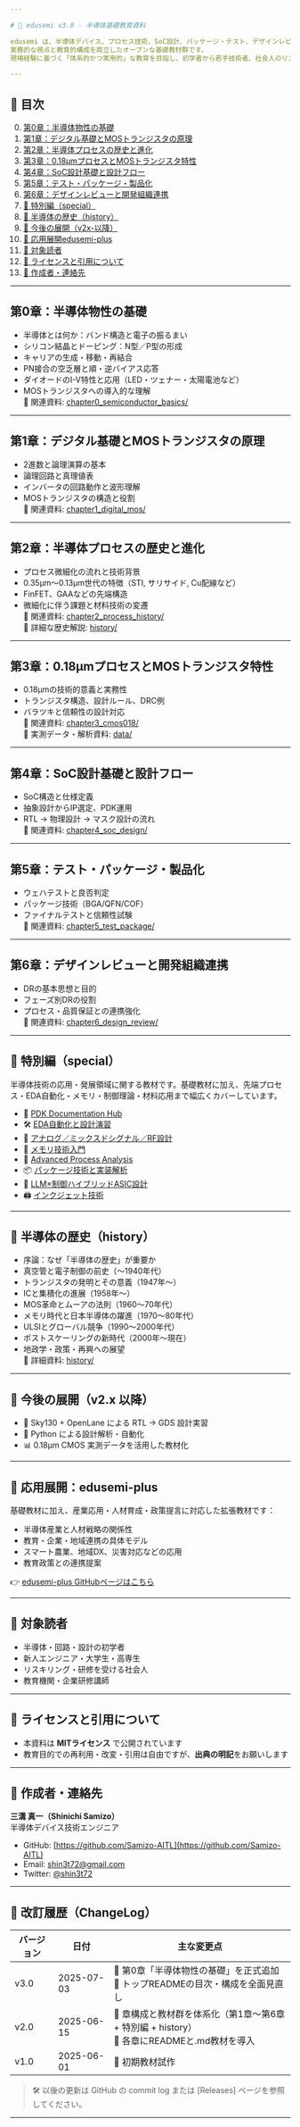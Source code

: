 ```yaml
---

# 📘 edusemi v3.0 - 半導体基礎教育資料

edusemi は、半導体デバイス、プロセス技術、SoC設計、パッケージ・テスト、デザインレビューまで、  
実務的な視点と教育的構成を両立したオープンな基礎教材群です。  
現場経験に基づく「体系的かつ実用的」な教育を目指し、初学者から若手技術者、社会人のリスキリングまで幅広く活用できます。

---
```


## 📑 目次

0. [第0章：半導体物性の基礎](#第0章半導体物性の基礎)
1. [第1章：デジタル基礎とMOSトランジスタの原理](#第1章デジタル基礎とmosトランジスタの原理)  
2. [第2章：半導体プロセスの歴史と進化](#第2章半導体プロセスの歴史と進化)  
3. [第3章：0.18μmプロセスとMOSトランジスタ特性](#第3章018μmプロセスとmosトランジスタ特性)  
4. [第4章：SoC設計基礎と設計フロー](#第4章soc設計基礎と設計フロー)  
5. [第5章：テスト・パッケージ・製品化](#第5章テストパッケージ製品化)  
6. [第6章：デザインレビューと開発組織連携](#第6章デザインレビューと開発組織連携)  
7. [🌟 特別編（special）](#-特別編special)  
8. [📜 半導体の歴史（history）](#-半導体の歴史history)  
9. [🧭 今後の展開（v2x-以降）](#-今後の展開v2x-以降)  
10. [🧩 応用展開edusemi-plus](#-応用展開edusemi-plus)  
11. [🎯 対象読者](#-対象読者)  
12. [📝 ライセンスと引用について](#-ライセンスと引用について)  
13. [👤 作成者・連絡先](#-作成者連絡先)
    
---


## 第0章：半導体物性の基礎

- 半導体とは何か：バンド構造と電子の振るまい  
- シリコン結晶とドーピング：N型／P型の形成  
- キャリアの生成・移動・再結合  
- PN接合の空乏層と順・逆バイアス応答  
- ダイオードのI-V特性と応用（LED・ツェナー・太陽電池など）  
- MOSトランジスタへの導入的な理解  
🔗 関連資料: [chapter0_semiconductor_basics/](chapter0_semiconductor_basics/)

---

## 第1章：デジタル基礎とMOSトランジスタの原理

- 2進数と論理演算の基本  
- 論理回路と真理値表  
- インバータの回路動作と波形理解  
- MOSトランジスタの構造と役割  
🔗 関連資料: [chapter1_digital_mos/](chapter1_digital_mos/)

---

## 第2章：半導体プロセスの歴史と進化

- プロセス微細化の流れと技術背景  
- 0.35μm〜0.13μm世代の特徴（STI, サリサイド, Cu配線など）  
- FinFET、GAAなどの先端構造  
- 微細化に伴う課題と材料技術の変遷  
🔗 関連資料: [chapter2_process_history/](chapter2_process_history/)  
🔗 詳細な歴史解説: [history/](history/)

---

## 第3章：0.18μmプロセスとMOSトランジスタ特性

- 0.18μmの技術的意義と実務性  
- トランジスタ構造、設計ルール、DRC例  
- バラツキと信頼性の設計対応  
🔗 関連資料: [chapter3_cmos018/](chapter3_cmos018/)  
🔗 実測データ・解析資料: [data/](chapter3_cmos018/data/)

---

## 第4章：SoC設計基礎と設計フロー

- SoC構造と仕様定義  
- 抽象設計からIP選定、PDK運用  
- RTL → 物理設計 → マスク設計の流れ  
🔗 関連資料: [chapter4_soc_design/](chapter4_soc_design/)

---

## 第5章：テスト・パッケージ・製品化

- ウェハテストと良否判定  
- パッケージ技術（BGA/QFN/COF）  
- ファイナルテストと信頼性試験  
🔗 関連資料: [chapter5_test_package/](chapter5_test_package/)

---

## 第6章：デザインレビューと開発組織連携

- DRの基本思想と目的  
- フェーズ別DRの役割  
- プロセス・品質保証との連携強化  
🔗 関連資料: [chapter6_design_review/](chapter6_design_review/)

---

## 🌟 特別編（special）

半導体技術の応用・発展領域に関する教材です。基礎教材に加え、先端プロセス・EDA自動化・メモリ・制御理論・材料応用まで幅広くカバーしています。

- 🔧 [PDK Documentation Hub](special/pdk/)  
- 🛠️ [EDA自動化と設計演習](special/eda/)  
- 📡 [アナログ／ミックスドシグナル／RF設計](special/ams/)  
- 💾 [メモリ技術入門](special/memory/)  
- 🧪 [Advanced Process Analysis](special/advanced_process/)  
- 📦 [パッケージ技術と実装解析](special/package/)  
- 🧠 [LLM×制御ハイブリッドASIC設計](special/llm_control_asic/)  
- 🖨️ [インクジェット技術](special/inkjet/)

---

## 📜 半導体の歴史（history）

- 序論：なぜ「半導体の歴史」が重要か  
- 真空管と電子制御の前史（〜1940年代）  
- トランジスタの発明とその意義（1947年〜）  
- ICと集積化の進展（1958年〜）  
- MOS革命とムーアの法則（1960〜70年代）  
- メモリ時代と日本半導体の躍進（1970〜80年代）  
- ULSIとグローバル競争（1990〜2000年代）  
- ポストスケーリングの新時代（2000年〜現在）  
- 地政学・政策・再興への展望  
🔗 詳細資料: [history/](history/)

---

## 🧭 今後の展開（v2.x 以降）

- 🔁 Sky130 + OpenLane による RTL → GDS 設計実習  
- 🐍 Python による設計解析・自動化  
- 📊 0.18µm CMOS 実測データを活用した教材化  

---

## 🧩 応用展開：edusemi-plus

基礎教材に加え、産業応用・人材育成・政策提言に対応した拡張教材です：

- 半導体産業と人材戦略の関係性  
- 教育・企業・地域連携の具体モデル  
- スマート農業、地域DX、災害対応などの応用  
- 教育政策との連携提案  

👉 [edusemi-plus GitHubページはこちら](https://github.com/Samizo-AITL/edusemi-plus)

---

## 🎯 対象読者

- 半導体・回路・設計の初学者  
- 新人エンジニア・大学生・高専生  
- リスキリング・研修を受ける社会人  
- 教育機関・企業研修講師

---

## 📝 ライセンスと引用について

- 本資料は **MITライセンス** で公開されています  
- 教育目的での再利用・改変・引用は自由ですが、**出典の明記**をお願いします

---

## 👤 作成者・連絡先

**三溝 真一（Shinichi Samizo）**  
半導体デバイス技術エンジニア

- GitHub: [https://github.com/Samizo-AITL](https://github.com/Samizo-AITL)  
- Email: shin3t72@gmail.com  
- Twitter: [@shin3t72](https://twitter.com/shin3t72)

---

## 📘 改訂履歴（ChangeLog）

| バージョン | 日付       | 主な変更点                                                                 |
|------------|------------|------------------------------------------------------------------------------|
| v3.0       | 2025-07-03 | 🔹 第0章「半導体物性の基礎」を正式追加<br>🔹 トップREADMEの目次・構成を全面見直し |
| v2.0       | 2025-06-15 | 🔹 章構成と教材群を体系化（第1章〜第6章 + 特別編 + history）<br>🔹 各章にREADMEと.md教材を導入 |
| v1.0       | 2025-06-01 | 🔹 初期教材試作|

> 🛠 以後の更新は GitHub の commit log または [Releases] ページを参照してください。
>
---

